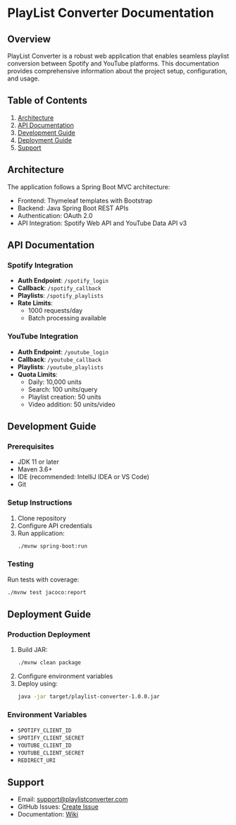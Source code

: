 # PlayList Converter Documentation

## Overview
PlayList Converter is a robust web application that enables seamless playlist conversion between Spotify and YouTube platforms. This documentation provides comprehensive information about the project setup, configuration, and usage.

## Table of Contents
1. [Architecture](#architecture)
2. [API Documentation](#api-documentation)
3. [Development Guide](#development-guide)
4. [Deployment Guide](#deployment-guide)
5. [Support](#support)

## Architecture
The application follows a Spring Boot MVC architecture:
- Frontend: Thymeleaf templates with Bootstrap
- Backend: Java Spring Boot REST APIs
- Authentication: OAuth 2.0
- API Integration: Spotify Web API and YouTube Data API v3

## API Documentation

### Spotify Integration
- **Auth Endpoint**: `/spotify_login`
- **Callback**: `/spotify_callback`
- **Playlists**: `/spotify_playlists`
- **Rate Limits**: 
  - 1000 requests/day
  - Batch processing available

### YouTube Integration
- **Auth Endpoint**: `/youtube_login`
- **Callback**: `/youtube_callback`
- **Playlists**: `/youtube_playlists`
- **Quota Limits**:
  - Daily: 10,000 units
  - Search: 100 units/query
  - Playlist creation: 50 units
  - Video addition: 50 units/video

## Development Guide

### Prerequisites
- JDK 11 or later
- Maven 3.6+
- IDE (recommended: IntelliJ IDEA or VS Code)
- Git

### Setup Instructions
1. Clone repository
2. Configure API credentials
3. Run application:
   ```bash
   ./mvnw spring-boot:run
   ```

### Testing
Run tests with coverage:
```bash
./mvnw test jacoco:report
```

## Deployment Guide

### Production Deployment
1. Build JAR:
   ```bash
   ./mvnw clean package
   ```
2. Configure environment variables
3. Deploy using:
   ```bash
   java -jar target/playlist-converter-1.0.0.jar
   ```

### Environment Variables
- `SPOTIFY_CLIENT_ID`
- `SPOTIFY_CLIENT_SECRET`
- `YOUTUBE_CLIENT_ID`
- `YOUTUBE_CLIENT_SECRET`
- `REDIRECT_URI`

## Support
- Email: support@playlistconverter.com
- GitHub Issues: [Create Issue](https://github.com/yourusername/PlaylistConverter/issues)
- Documentation: [Wiki](https://github.com/yourusername/PlaylistConverter/wiki)
